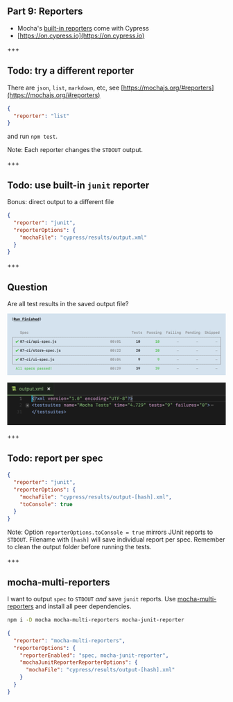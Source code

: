 ## Part 9: Reporters

- Mocha's [built-in reporters](https://mochajs.org/#reporters) come with Cypress
- [https://on.cypress.io](https://on.cypress.io)

+++

## Todo: try a different reporter

There are `json`, `list`, `markdown`, etc, see [https://mochajs.org/#reporters](https://mochajs.org/#reporters)

```json
{
  "reporter": "list"
}
```

and run `npm test`.

Note:
Each reporter changes the `STDOUT` output.

+++

## Todo: use built-in `junit` reporter

Bonus: direct output to a different file

```json
{
  "reporter": "junit",
  "reporterOptions": {
    "mochaFile": "cypress/results/output.xml"
  }
}
```

+++

## Question

Are all test results in the saved output file?

![Run numbers](/slides/09-reporters/img/test-run.png)

![Report numbers](/slides/09-reporters/img/junit-output.png)


+++

## Todo: report per spec

```json
{
  "reporter": "junit",
  "reporterOptions": {
    "mochaFile": "cypress/results/output-[hash].xml",
    "toConsole": true
  }
}
```

Note:
Option `reporterOptions.toConsole = true` mirrors JUnit reports to `STDOUT`.
Filename with `[hash]` will save individual report per spec. Remember to clean the output folder before running the tests.

+++

## mocha-multi-reporters

I want to output `spec` to `STDOUT` _and_ save `junit` reports. Use [mocha-multi-reporters](https://github.com/stanleyhlng/mocha-multi-reporters) and install all peer dependencies.

```sh
npm i -D mocha mocha-multi-reporters mocha-junit-reporter
```

```json
{
  "reporter": "mocha-multi-reporters",
  "reporterOptions": {
    "reporterEnabled": "spec, mocha-junit-reporter",
    "mochaJunitReporterReporterOptions": {
      "mochaFile": "cypress/results/output-[hash].xml"
    }
  }
}
```
